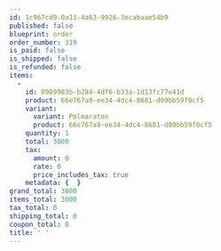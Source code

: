 ```yaml
---
id: 1c967cd9-0a13-4a63-9926-3ecabaae54b9
published: false
blueprint: order
order_number: 319
is_paid: false
is_shipped: false
is_refunded: false
items:
  -
    id: 0909983b-b284-4df6-b33a-1d13fc77e41d
    product: 66e767a9-ee34-4dc4-8681-d09bb59f0cf5
    variant:
      variant: Polmaraton
      product: 66e767a9-ee34-4dc4-8681-d09bb59f0cf5
    quantity: 1
    total: 3000
    tax:
      amount: 0
      rate: 0
      price_includes_tax: true
    metadata: {  }
grand_total: 3000
items_total: 3000
tax_total: 0
shipping_total: 0
coupon_total: 0
title: ' '
---
```

